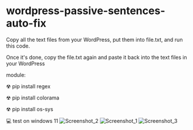 # wordpress-passive-sentences-auto-fix
Copy all the text files from your WordPress, put them into file.txt, and run this code. 

Once it's done, copy the file.txt again and paste it back into the text files in your WordPress

module:

☢ pip install regex

☢ pip install colorama

☢ pip install os-sys

💻 test on windows 11
![Screenshot_2](https://github.com/user-attachments/assets/464b4030-83c4-4ffa-8bd3-241cabc15d92)
![Screenshot_1](https://github.com/user-attachments/assets/4ac4fc69-2e5c-43ff-b36f-9c89f9996d43)
![Screenshot_3](https://github.com/user-attachments/assets/8be0b82c-e939-48fc-908f-e333f7e37881)

